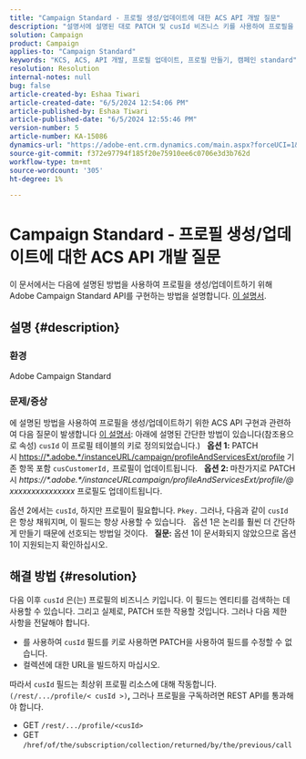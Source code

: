 ```yaml
---
title: "Campaign Standard - 프로필 생성/업데이트에 대한 ACS API 개발 질문"
description: "설명서에 설명된 대로 PATCH 및 cusId 비즈니스 키를 사용하여 프로필을 생성/업데이트하기 위해 ACS API를 구현하는 방법을 알아봅니다."
solution: Campaign
product: Campaign
applies-to: "Campaign Standard"
keywords: "KCS, ACS, API 개발, 프로필 업데이트, 프로필 만들기, 캠페인 standard"
resolution: Resolution
internal-notes: null
bug: false
article-created-by: Eshaa Tiwari
article-created-date: "6/5/2024 12:54:06 PM"
article-published-by: Eshaa Tiwari
article-published-date: "6/5/2024 12:55:46 PM"
version-number: 5
article-number: KA-15086
dynamics-url: "https://adobe-ent.crm.dynamics.com/main.aspx?forceUCI=1&pagetype=entityrecord&etn=knowledgearticle&id=2731a4aa-3a23-ef11-840b-6045bd0201f5"
source-git-commit: f372e97794f185f20e75910ee6c0706e3d3b762d
workflow-type: tm+mt
source-wordcount: '305'
ht-degree: 1%

---
```


# Campaign Standard - 프로필 생성/업데이트에 대한 ACS API 개발 질문


이 문서에서는 다음에 설명된 방법을 사용하여 프로필을 생성/업데이트하기 위해 Adobe Campaign Standard API를 구현하는 방법을 설명합니다. [이 설명서](https://experienceleague.adobe.com/docs/campaign-standard/using/working-with-apis/managing-profiles/updating-profiles.html?lang=en).

## 설명 {#description}


### 환경

Adobe Campaign Standard

### 문제/증상

에 설명된 방법을 사용하여 프로필을 생성/업데이트하기 위한 ACS API 구현과 관련하여 다음 질문이 발생합니다 [이 설명서](https://experienceleague.adobe.com/docs/campaign-standard/using/working-with-apis/managing-profiles/updating-profiles.html?lang=en): 아래에 설명된 간단한 방법이 있습니다(참조용으로 속성) `cusId` 이 프로필 테이블의 키로 정의되었습니다.)
 
<b>옵션 1:</b> PATCH 시 [https://\*.adobe.\*/instanceURL/campaign/profileAndServicesExt/profile](https://na01.safelinks.protection.outlook.com/?url=https://mc.adobe.io/unilever-mkt-stage1/campaign/profileAndServicesExt/profile&amp;amp;data=02%7c01%7c%7c7ae64aa57f294ebc9d7d08d4bd48ea2f%7cfa7b1b5a7b34438794aed2c178decee1%7c0%7c0%7c636341568263078022&amp;amp;sdata=EVqAIvzLyFYiHf18eFGtnFm9ya/lLg2YfH5T3xer/9E%3D&amp;amp;reserved=0) 기존 항목 포함 `cusCustomerId,` 프로필이 업데이트됩니다.
 
<b>옵션 2: </b>마찬가지로 PATCH 시 *https://\*.adobe.\*/instanceURLcampaign/profileAndServicesExt/profile/@xxxxxxxxxxxxxxx* 프로필도 업데이트됩니다.

옵션 2에서는 `cusId`, 하지만 프로필이 필요합니다. `Pkey.` 그러나, 다음과 같이 `cusId` 은 항상 채워지며, 이 필드는 항상 사용할 수 있습니다.
 
옵션 1은 논리를 훨씬 더 간단하게 만들기 때문에 선호되는 방법일 것이다.
 
<b>질문:</b> 옵션 1이 문서화되지 않았으므로 옵션 1이 지원되는지 확인하십시오.


## 해결 방법 {#resolution}


다음 이후 `cusId` 은(는) 프로필의 비즈니스 키입니다. 이 필드는 엔티티를 검색하는 데 사용할 수 있습니다. 그리고 실제로, PATCH 또한 작용할 것입니다. 그러나 다음 제한 사항을 전달해야 합니다.

- 를 사용하여 `cusId` 필드를 키로 사용하면 PATCH을 사용하여 필드를 수정할 수 없습니다.
- 컬렉션에 대한 URL을 빌드하지 마십시오.


따라서 `cusId` 필드는 최상위 프로필 리소스에 대해 작동합니다. `(/rest/.../profile/< cusId >)`<b>, </b>그러나 프로필을 구독하려면 REST API를 통과해야 합니다.

- GET `/rest/.../profile/<cusId>`
- GET `/href/of/the/subscription/collection/returned/by/the/previous/call`


